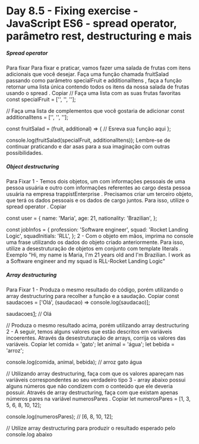 # Day 8.5 - Fixing exercise - JavaScript ES6 - spread operator, parâmetro rest, destructuring e mais

##### Spread operator

Para fixar
Para fixar e praticar, vamos fazer uma salada de frutas com itens adicionais que você desejar. Faça uma função chamada fruitSalad passando como parâmetro specialFruit e additionalItens , faça a função retornar uma lista única contendo todos os itens da nossa salada de frutas usando o spread .
Copiar
// Faça uma lista com as suas frutas favoritas
const specialFruit = ['', '', ''];

// Faça uma lista de complementos que você gostaria de adicionar
const additionalItens = ['', '', ''];

const fruitSalad = (fruit, additional) => {
  // Esreva sua função aqui
};

console.log(fruitSalad(specialFruit, additionalItens));
Lembre-se de continuar praticando e dar asas para a sua imaginação com outras possibilidades.

##### Object destructuring

Para Fixar
1 - Temos dois objetos, um com informações pessoais de uma pessoa usuária e outro com informações referentes ao cargo desta pessoa usuária na empresa trappistEnterprise . Precisamos criar um terceiro objeto, que terá os dados pessoais e os dados de cargo juntos. Para isso, utilize o spread operator .
Copiar

const user = {
  name: 'Maria',
  age: 21,
  nationality: 'Brazilian',
};

const jobInfos = {
  profession: 'Software engineer',
  squad: 'Rocket Landing Logic',
  squadInitials: 'RLL',
};
2 - Com o objeto em mãos, imprima no console uma frase utilizando os dados do objeto criado anteriormente. Para isso, utilize a desestruturação de objetos em conjunto com template literals .
Exemplo "Hi, my name is Maria, I'm 21 years old and I'm Brazilian. I work as a Software engineer and my squad is RLL-Rocket Landing Logic"

##### Array destructuring

Para Fixar
1 - Produza o mesmo resultado do código, porém utilizando o array destructuring para recolher a função e a saudação.
Copiar
const saudacoes = ['Olá', (saudacao) => console.log(saudacao)];

saudacoes[1](saudacoes[0]); // Olá

// Produza o mesmo resultado acima, porém utilizando array destructuring
2 - A seguir, temos alguns valores que estão descritos em variáveis incoerentes. Através da desestruturação de arrays, corrija os valores das variáveis.
Copiar
let comida = 'gato';
let animal = 'água';
let bebida = 'arroz';

console.log(comida, animal, bebida); // arroz gato água

// Utilizando array destructuring, faça com que os valores apareçam nas variáveis correspondentes ao seu verdadeiro tipo
3 - array abaixo possui alguns números que não condizem com o conteúdo que ele deveria possuir. Através de array destructuring, faça com que existam apenas números pares na variável numerosPares .
Copiar
let numerosPares = [1, 3, 5, 6, 8, 10, 12];

console.log(numerosPares); // [6, 8, 10, 12];

// Utilize array destructuring para produzir o resultado esperado pelo console.log abaixo
